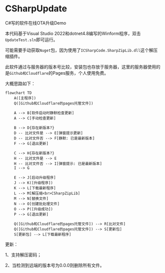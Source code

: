 # CSharpUpdate
C#写的软件在线OTA升级Demo



本代码基于Visual Studio 2022和dotnet4.8编写的Winform程序，双击`UpdateTest.sln`即可运行。

可能需要手动获取`Nuget`包，因为使用了`ICSharpCode.SharpZipLib.dll`这个解压缩插件。

此软件通过与服务器的版本号比较，安装包也存放于服务器，这里的服务器使用的是`Github和Cloudflare`的Pages服务，个人使用免费。

大概思路如下：

```mermaid
flowchart TD
    A([主程序])
    Q([Github和Cloudflare的pages托管文件])
    
    A --> B[软件启动时静默检查更新]
    A --> C[手动检查更新]
    
    B --> D{存在新版本?}
    D -- 比对文件是 --> E[弹窗提示更新]
    D -- 比对文件否 --> F[静默: 已是最新版本]
    F --> G[退出更新]
    
    C --> H{存在新版本?}
    H -- 比对文件是 --> E
    H -- 比对文件否 --> I[弹窗提示: 已是最新版本]
    I --> G
    
    E --> J[启动升级程序]
    J --> K([升级程序])
    K --> L[下载最新程序]
    L --> M[解压缩<br>CSharpZipLib]
    M --> N[替换文件]
    N --> O[创建批处理文件]
    O --> P([升级成功])
    P --> G[退出更新]
    
    Q([Github和Cloudflare的pages托管文件]) --> R[比对文件]
    Q([Github和Cloudflare的pages托管文件]) --> S[更新包]
    S[更新包] --> L[下载最新程序]
```



更新：

1、支持解压密码；

2、当检测到远端的版本号为0.0.0则删除所有文件。

